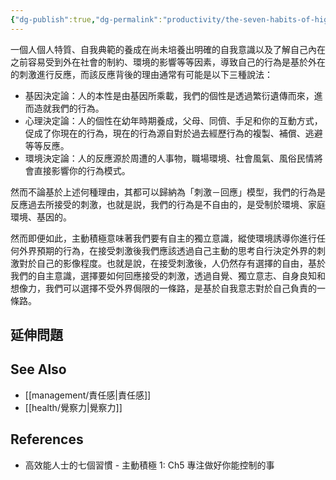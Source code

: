 ```yaml
---
{"dg-publish":true,"dg-permalink":"productivity/the-seven-habits-of-highly-effective-people/主動積極","permalink":"/productivity/the-seven-habits-of-highly-effective-people/主動積極/"}
---
```


<!-- # 筆記本體 -->

一個人個人特質、自我典範的養成在尚未培養出明確的自我意識以及了解自己內在之前容易受到外在社會的制約、環境的影響等等因素，導致自己的行為是基於外在的刺激進行反應，而該反應背後的理由通常有可能是以下三種說法：

- 基因決定論：人的本性是由基因所乘載，我們的個性是透過繁衍遺傳而來，進而造就我們的行為。
- 心理決定論：人的個性在幼年時期養成，父母、同儕、手足和你的互動方式，促成了你現在的行為，現在的行為源自對於過去經歷行為的複製、補償、逃避等等反應。
- 環境決定論：人的反應源於周遭的人事物，職場環境、社會風氣、風俗民情將會直接影響你的行為模式。

然而不論基於上述何種理由，其都可以歸納為「刺激－回應」模型，我們的行為是反應過去所接受的刺激，也就是説，我們的行為是不自由的，是受制於環境、家庭環境、基因的。

然而即便如此，主動積極意味著我們要有自主的獨立意識，縱使環境誘導你進行任何外界預期的行為，在接受刺激後我們應該透過自己主動的思考自行決定外界的刺激對於自己的影像程度。也就是說，在接受刺激後，人仍然存有選擇的自由，基於我們的自主意識，選擇要如何回應接受的刺激，透過自覺、獨立意志、自身良知和想像力，我們可以選擇不受外界侷限的一條路，是基於自我意志對於自己負責的一條路。



## 延伸問題
## See Also
- [[management/責任感\|責任感]]
- [[health/覺察力\|覺察力]]
## References
- 高效能人士的七個習慣 - 主動積極 1: Ch5 專注做好你能控制的事
